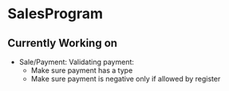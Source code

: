 # SalesProgram

## Currently Working on
* Sale/Payment: Validating payment:
	- Make sure payment has a type
	- Make sure payment is negative only if allowed by register